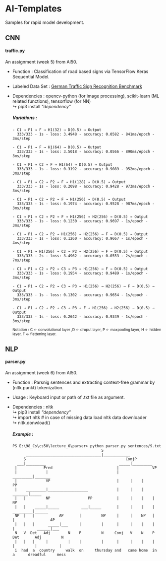 # AI-Templates
Samples for rapid model development.

## CNN

#### traffic.py
  An assignment (week 5) from AI50.
  - Function          : Classification of road based signs via TensorFlow Keras Sequential Model.
  - Labeled Data Set  : [German Traffic Sign Recognition Benchmark](https://github.com/user/repo/blob/branch/other_file.md)
  - Dependencies      : opencv-python (for image processing), scikit-learn (ML related functions), tensorflow (for NN)<br>
    ↳ pip3 install <em>"dependency"</em>
    
    ##### Variations :
    ```
    - C1 → P1 → F → H1(32) → D(0.5) → Output
      333/333 - 1s - loss: 3.4948 - accuracy: 0.0582 - 841ms/epoch - 3ms/step
    ```
    ```
    - C1 → P1 → F → H1(64) → D(0.5) → Output
      333/333 - 1s - loss: 3.5018 - accuracy: 0.0566 - 890ms/epoch - 3ms/step
    ```
    ```
    - C1 → P1 → C2 → F → H1(64) → D(0.5) → Output
      333/333 - 1s - loss: 0.3192 - accuracy: 0.9089 - 952ms/epoch - 3ms/step
    ```
    ```
    - C1 → P1 → C2 → P2 → F → H1(128) → D(0.5) → Output
      333/333 - 1s - loss: 0.2098 - accuracy: 0.9428 - 973ms/epoch - 3ms/step
    ```
    ```
    - C1 → P1 → C2 → P2 → F → H1(256) → D(0.5) → Output
      333/333 - 1s - loss: 0.1974 - accuracy: 0.9528 - 987ms/epoch - 3ms/step
    ```
    ```
    - C1 → P1 → C2 → P2 → F → H1(256) → H2(256) → D(0.5) → Output
      333/333 - 1s - loss: 0.1230 - accuracy: 0.9697 - 1s/epoch - 3ms/step
    ```
    ```
    - C1 → P1 → C2 → P2 → H1(256) → H2(256) → F → D(0.5) → Output
      333/333 - 1s - loss: 0.1260 - accuracy: 0.9667 - 1s/epoch - 4ms/step
    ```
    ```
    - C1 → P1 → H1(256) → C2 → P2 → H2(256) → F → D(0.5) → Output
      333/333 - 2s - loss: 3.4962 - accuracy: 0.0553 - 2s/epoch - 7ms/step
    ```
    ```
    - C1 → P1 → C2 → P2 → C3 → P3 → H1(256) → F → D(0.5) → Output
      333/333 - 1s - loss: 0.1954 - accuracy: 0.9489 - 1s/epoch - 3ms/step
    ```
    ```
    - C1 → P1 → C2 → P2 → C3 → P3 → H1(256) → H2(256) → F → D(0.5) → Output
      333/333 - 1s - loss: 0.1302 - accuracy: 0.9654 - 1s/epoch - 3ms/step
    ```
    ```
    - C1 → P1 → C2 → P2 → C3 → P3 → F → H1(256) → H2(256) → D(0.5) → Output
      333/333 - 1s - loss: 0.2642 - accuracy: 0.9349 - 1s/epoch - 3ms/step
    ```
    <sub>Notation : C ← convolutional layer ,D ← droput layer, P ← maxpooling layer, H ← hidden layer, F ← flattening layer.</sub>
    
## NLP

#### parser.py
  An assignment (week 6) from AI50.
  - Function          : Parsnig sentences and extracting context-free grammar by (nltk.punkt) tokenization.
  - Usage             : Keyboard input or path of .txt file as argument.
  - Dependencies      : nltk<br>
    ↳ pip3 install <em>"dependency"</em><br>
    ↳ import nltk # in case of missing data load nltk data downloader<br>
    ↳ nltk.donwload()<br>
    
    ##### Example :    
    ```
    PS E:\98_Cs\cs50\lecture_6\parser> python parser.py sentences/9.txt
                                            S
          __________________________________|____________
         S                                             ConjP
      ___|_________                                 _____|_________
     |            Pred                             |               VP
     |             |                               |      _________|_______
     |             VP                              |     |    |            PP
     |    _________|__________________             |     |    |     _______|_____
     |   |         NP                 PP           |     |    |    |             NP
     |   |    _____|_____          ___|_____       |     |    |    |    _________|______
     NP  |   |           AP       |         NP     |     |    NP   |   |                AP
     |   |   |      _____|___     |         |      |     |    |    |   |          ______|___
     N   V  Det   Adj        N    P         N     Conj   V    N    P  Det       Adj         N
     |   |   |     |         |    |         |      |     |    |    |   |         |          |
     i  had  a  country     walk  on     thursday and   came home  in  a      dreadful     mess
    ```

